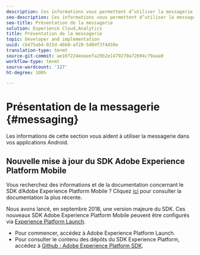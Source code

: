 ```yaml
---
description: Ces informations vous permettent d’utiliser la messagerie dans vos applications Android.
seo-description: Ces informations vous permettent d’utiliser la messagerie dans vos applications Android.
seo-title: Présentation de la messagerie
solution: Experience Cloud,Analytics
title: Présentation de la messagerie
topic: Developer and implementation
uuid: c6475ab4-015d-46b0-af28-5d0df3f4459e
translation-type: tm+mt
source-git-commit: ae16f224eeaeefa29b2e1479270a72694c79aaa0
workflow-type: tm+mt
source-wordcount: '127'
ht-degree: 100%

---
```



# Présentation de la messagerie {#messaging}

Les informations de cette section vous aident à utiliser la messagerie dans vos applications Android.

## Nouvelle mise à jour du SDK Adobe Experience Platform Mobile

Vous recherchez des informations et de la documentation concernant le SDK d’Adobe Experience Platform Mobile ? Cliquez [ici](https://aep-sdks.gitbook.io/docs/) pour consulter la documentation la plus récente.

Nous avons lancé, en septembre 2018, une version majeure du SDK. Ces nouveaux SDK Adobe Experience Platform Mobile peuvent être configurés via [Experience Platform Launch](https://www.adobe.com/fr/experience-platform/launch.html).

* Pour commencer, accédez à Adobe Experience Platform Launch.
* Pour consulter le contenu des dépôts du SDK Experience Platform, accédez à [Github : Adobe Experience Platform SDK](https://github.com/Adobe-Marketing-Cloud/acp-sdks).

